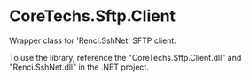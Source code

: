 CoreTechs.Sftp.Client
=====================

Wrapper class for 'Renci.SshNet' SFTP client.

To use the library, reference the "CoreTechs.Sftp.Client.dll" and "Renci.SshNet.dll" in the .NET project.
